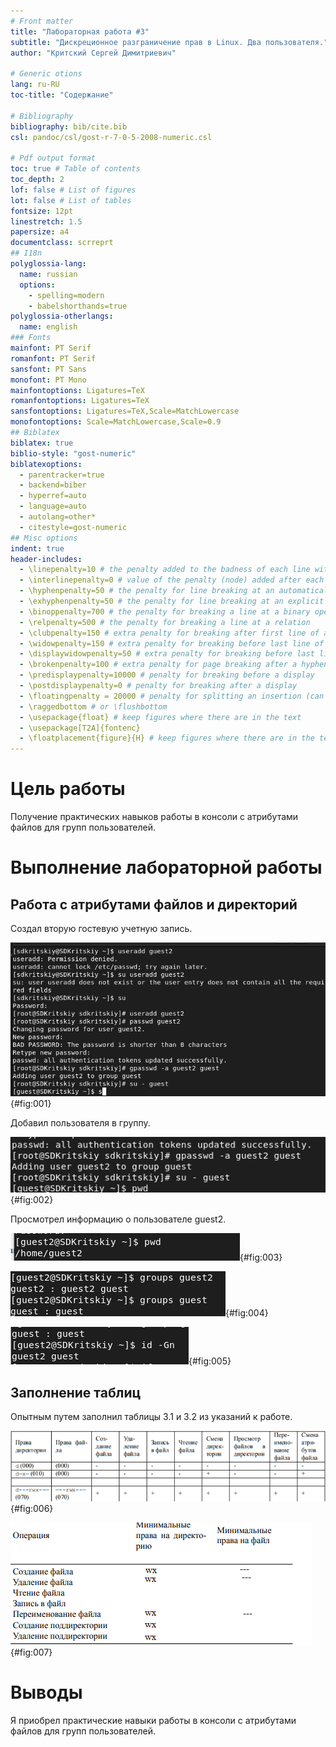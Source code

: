 ```yaml
---
# Front matter
title: "Лабораторная работа #3"
subtitle: "Дискреционное разграничение прав в Linux. Два пользователя."
author: "Критский Сергей Димитриевич"

# Generic otions
lang: ru-RU
toc-title: "Содержание"

# Bibliography
bibliography: bib/cite.bib
csl: pandoc/csl/gost-r-7-0-5-2008-numeric.csl

# Pdf output format
toc: true # Table of contents
toc_depth: 2
lof: false # List of figures
lot: false # List of tables
fontsize: 12pt
linestretch: 1.5
papersize: a4
documentclass: scrreprt
## I18n
polyglossia-lang:
  name: russian
  options:
	- spelling=modern
	- babelshorthands=true
polyglossia-otherlangs:
  name: english
### Fonts
mainfont: PT Serif
romanfont: PT Serif
sansfont: PT Sans
monofont: PT Mono
mainfontoptions: Ligatures=TeX
romanfontoptions: Ligatures=TeX
sansfontoptions: Ligatures=TeX,Scale=MatchLowercase
monofontoptions: Scale=MatchLowercase,Scale=0.9
## Biblatex
biblatex: true
biblio-style: "gost-numeric"
biblatexoptions:
  - parentracker=true
  - backend=biber
  - hyperref=auto
  - language=auto
  - autolang=other*
  - citestyle=gost-numeric
## Misc options
indent: true
header-includes:
  - \linepenalty=10 # the penalty added to the badness of each line within a paragraph (no associated penalty node) Increasing the value makes tex try to have fewer lines in the paragraph.
  - \interlinepenalty=0 # value of the penalty (node) added after each line of a paragraph.
  - \hyphenpenalty=50 # the penalty for line breaking at an automatically inserted hyphen
  - \exhyphenpenalty=50 # the penalty for line breaking at an explicit hyphen
  - \binoppenalty=700 # the penalty for breaking a line at a binary operator
  - \relpenalty=500 # the penalty for breaking a line at a relation
  - \clubpenalty=150 # extra penalty for breaking after first line of a paragraph
  - \widowpenalty=150 # extra penalty for breaking before last line of a paragraph
  - \displaywidowpenalty=50 # extra penalty for breaking before last line before a display math
  - \brokenpenalty=100 # extra penalty for page breaking after a hyphenated line
  - \predisplaypenalty=10000 # penalty for breaking before a display
  - \postdisplaypenalty=0 # penalty for breaking after a display
  - \floatingpenalty = 20000 # penalty for splitting an insertion (can only be split footnote in standard LaTeX)
  - \raggedbottom # or \flushbottom
  - \usepackage{float} # keep figures where there are in the text
  - \usepackage[T2A]{fontenc} 
  - \floatplacement{figure}{H} # keep figures where there are in the text
---
```


# Цель работы

Получение практических навыков работы в консоли с атрибутами файлов для групп пользователей.

# Выполнение лабораторной работы

## Работа с атрибутами файлов и директорий

Создал вторую гостевую учетную запись.

![Имя пользователя и пароль](image\guest2.png){#fig:001}

Добавил пользователя в группу.

![Guest2 в группу с guset](image\guest2_group.png){#fig:002}

Просмотрел информацию о пользователе guest2.

![Команда pwd](image\pwd.png){#fig:003}

![Команда gropus](image\groups.png){#fig:004}

![Команда id -Gn](image\id.png){#fig:005}

## Заполнение таблиц

Опытным путем заполнил таблицы 3.1 и 3.2 из указаний к работе.

![Установленные права и разрешенные действия](image\first_table.png){#fig:006}

![Минимальные права для совершения операций](image\second_table.png){#fig:007}

# Выводы

Я приобрел практические навыки работы в консоли с атрибутами файлов для групп пользователей.
